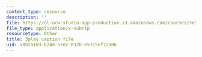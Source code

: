 ```yaml
---
content_type: resource
description: ''
file: https://ol-ocw-studio-app-production.s3.amazonaws.com/courses/res-18-006-calculus-revisited-single-variable-calculus-fall-2010/a8b2a103b24d57ec832be57c5ef72a06_zKtYCGbCfSc.vtt
file_type: application/x-subrip
resourcetype: Other
title: 3play caption file
uid: a8b2a103-b24d-57ec-832b-e57c5ef72a06
---
```

